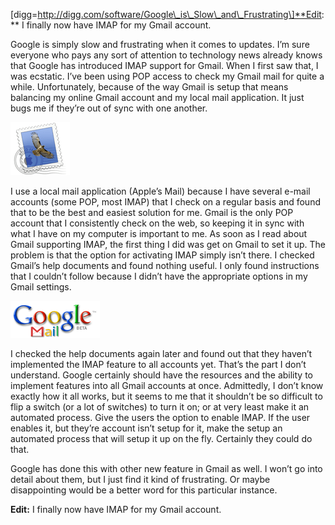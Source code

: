 \[digg=http://digg.com/software/Google\_is\_Slow\_and\_Frustrating\]**Edit:** I finally now have IMAP for my Gmail account.

Google is simply slow and frustrating when it comes to updates. I’m sure everyone who pays any sort of attention to technology news already knows that Google has introduced IMAP support for Gmail. When I first saw that, I was ecstatic. I’ve been using POP access to check my Gmail mail for quite a while. Unfortunately, because of the way Gmail is setup that means balancing my online Gmail account and my local mail application. It just bugs me if they’re out of sync with one another.

[![Apple Mail](icon_mail-1.png)](https://i0.wp.com/blog.alexseifert.com/wp-content/uploads/2007/10/icon_mail-1.png?ssl=1 "Apple Mail")

I use a local mail application (Apple’s Mail) because I have several e-mail accounts (some POP, most IMAP) that I check on a regular basis and found that to be the best and easiest solution for me. Gmail is the only POP account that I consistently check on the web, so keeping it in sync with what I have on my computer is important to me. As soon as I read about Gmail supporting IMAP, the first thing I did was get on Gmail to set it up. The problem is that the option for activating IMAP simply isn’t there. I checked Gmail’s help documents and found nothing useful. I only found instructions that I couldn’t follow because I didn’t have the appropriate options in my Gmail settings.

[![Gmail Icon](googlemail.gif)](https://i0.wp.com/blog.alexseifert.com/wp-content/uploads/2008/02/googlemail.gif?ssl=1 "Gmail Icon")

I checked the help documents again later and found out that they haven’t implemented the IMAP feature to all accounts yet. That’s the part I don’t understand. Google certainly should have the resources and the ability to implement features into all Gmail accounts at once. Admittedly, I don’t know exactly how it all works, but it seems to me that it shouldn’t be so difficult to flip a switch (or a lot of switches) to turn it on; or at very least make it an automated process. Give the users the option to enable IMAP. If the user enables it, but they’re account isn’t setup for it, make the setup an automated process that will setup it up on the fly. Certainly they could do that.

Google has done this with other new feature in Gmail as well. I won’t go into detail about them, but I just find it kind of frustrating. Or maybe disappointing would be a better word for this particular instance.

**Edit:** I finally now have IMAP for my Gmail account.